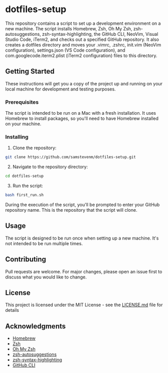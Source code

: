# dotfiles-setup

This repository contains a script to set up a development environment on a new machine. The script installs Homebrew, Zsh, Oh My Zsh, zsh-autosuggestions, zsh-syntax-highlighting, the GitHub CLI, NeoVim, Visual Studio Code, iTerm2, and checks out a specified GitHub repository. It also creates a dotfiles directory and moves your .vimrc, .zshrc, init.vim (NeoVim configuration), settings.json (VS Code configuration), and com.googlecode.iterm2.plist (iTerm2 configuration) files to this directory.

## Getting Started

These instructions will get you a copy of the project up and running on your local machine for development and testing purposes.

### Prerequisites

The script is intended to be run on a Mac with a fresh installation. It uses Homebrew to install packages, so you'll need to have Homebrew installed on your machine.

### Installing

1. Clone the repository:

```bash
git clone https://github.com/samstevenm/dotfiles-setup.git
```

2. Navigate to the repository directory:

```bash
cd dotfiles-setup
```

3. Run the script:

```bash
bash first_run.sh
```

During the execution of the script, you'll be prompted to enter your GitHub repository name. This is the repository that the script will clone.

## Usage

The script is designed to be run once when setting up a new machine. It's not intended to be run multiple times.

## Contributing

Pull requests are welcome. For major changes, please open an issue first to discuss what you would like to change.

## License

This project is licensed under the MIT License - see the [LICENSE.md](LICENSE.md) file for details

## Acknowledgments

* [Homebrew](https://brew.sh/)
* [Zsh](https://www.zsh.org/)
* [Oh My Zsh](https://ohmyz.sh/)
* [zsh-autosuggestions](https://github.com/zsh-users/zsh-autosuggestions)
* [zsh-syntax-highlighting](https://github.com/zsh-users/zsh-syntax-highlighting)
* [GitHub CLI](https://cli.github.com/)

